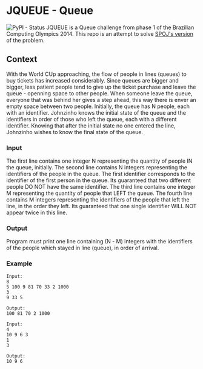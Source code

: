 # JQUEUE - Queue 
![PyPI - Status](https://img.shields.io/pypi/status/Django.svg)
JQUEUE is a Queue challenge from phase 1 of the Brazilian Computing Olympics 2014. This repo is an attempt to solve [SPOJ's version](https://br.spoj.com/problems/JFILA14/) of the problem.

## Context
With the World CUp approaching, the flow of people in lines (queues) to buy tickets has increased considerably. Since queues are bigger and bigger, less patient people tend to give up the ticket purchase and leave the queue - openning space to other people. When someone leave the queue, everyone that was behind her gives a step ahead, this way there is enver an empty space between two people. Initially, the queue has N people, each with an identifier. Johnzinho knows the initial state of the queue and the identifiers in order of those who left the queue, each with a different identifier. Knowing that after the initial state no one entered the line, Johnzinho wishes to know the final state of the queue.

### Input
The first line contains one integer N representing the quantity of people IN the queue, initially.
The second line contains N integers representing the identifiers of the people in the queue. The first identifier corresponds to the identifier of the first person in the queue. Its guaranteed that two different people DO NOT have the same identifier.
The third line contains one integer M representing the quantity of people that LEFT the queue.
The fourth line contains M integers representing the identifiers of the people that left the line, in the order they left. 
Its guaranteed that one single identifier WILL NOT appear twice in this line.

### Output
Program must print one line containing (N - M) integers with the identifiers of the people which stayed in line (queue), in order of arrival.

### Example
```
Input:
8
5 100 9 81 70 33 2 1000
3
9 33 5

Output:
100 81 70 2 1000

Input:
4
10 9 6 3
1
3

Output:
10 9 6
```
